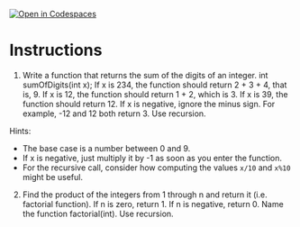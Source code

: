 [![Open in Codespaces](https://classroom.github.com/assets/launch-codespace-2972f46106e565e64193e422d61a12cf1da4916b45550586e14ef0a7c637dd04.svg)](https://classroom.github.com/open-in-codespaces?assignment_repo_id=19177504)
# Instructions  

1. Write a function that returns the sum of the digits of an integer.
int sumOfDigits(int x);
If x is 234, the function should return 2 + 3 + 4, that is, 9.
If x is 12, the function should return 1 + 2, which is 3.
If x is 39, the function should return 12.
If x is negative, ignore the minus sign. For example, -12 and 12 both return 3.
Use recursion.

Hints:

- The base case is a number between 0 and 9.
- If x is negative, just multiply it by -1 as soon as you enter the function.
- For the recursive call, consider how computing the values `x/10` and `x%10` might be useful.

2. Find the product of the integers from 1 through n and return it (i.e. factorial function). If n is zero, return 1. If n is negative, return 0. Name the function factorial(int). Use recursion.
